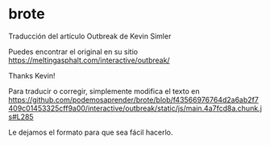 # brote

Traducción del artículo Outbreak de Kevin Simler

Puedes encontrar el original en su sitio https://meltingasphalt.com/interactive/outbreak/

Thanks Kevin!

Para traducir o corregir, simplemente modifica el texto en https://github.com/podemosaprender/brote/blob/f43566976764d2a6ab2f7409c01453325cff9a00/interactive/outbreak/static/js/main.4a7fcd8a.chunk.js#L285

Le dejamos el formato para que sea fácil hacerlo.
